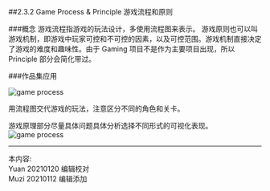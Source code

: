 ##2.3.2 Game Process & Principle 游戏流程和原则

###概念
游戏流程指游戏的玩法设计，多使用流程图来表示。
游戏原则也可以叫游戏机制，即游戏中玩家可控和不可控的因素，以及可控范围。游戏机制直接决定了游戏的难度和趣味性。由于 Gaming 项目不是作为主要项目出现，所以 Principle 部分会简化带过。



###作品集应用

![game process](http://kitpic.makebi.net/2021/ixd_35.jpg)

用流程图交代游戏的玩法，注意区分不同的角色和关卡。

游戏原理部分尽量具体问题具体分析选择不同形式的可视化表现。
![game process](http://kitpic.makebi.net/2021/ixd_35-2.jpg)



---
本内容:    
Yuan 20210120 编辑校对  
Muzi 20210112 编辑添加
